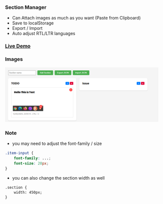 ### Section Manager
- Can Attach images as much as you want (Paste from Clipboard)
- Save to localStorage
- Export / Import
- Auto adjust RTL/LTR languages

### [Live Demo](https://ixjb94.github.io/section-manager/)

### Images
![Images 1](https://raw.githubusercontent.com/ixjb94/section-manager/master/img1.png "Image 1")

### Note
- you may need to adjust the font-family / size

```css
.item-input {
    font-family: ...;
    font-size: 20px;
}
```

- you can also change the section width as well
```csss
.section {
    width: 450px;
}
```